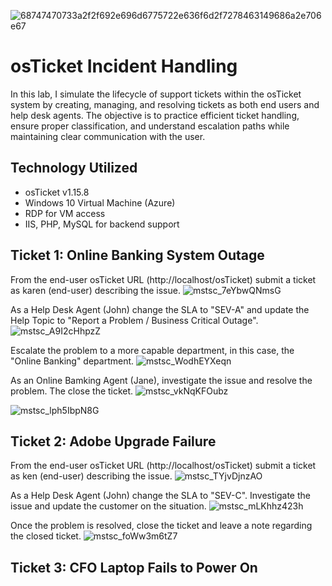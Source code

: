![68747470733a2f2f692e696d6775722e636f6d2f7278463149686a2e706e67](https://github.com/user-attachments/assets/7fa9f6dd-dbb0-45db-b07b-2031041045fb)

# osTicket Incident Handling
In this lab, I simulate the lifecycle of support tickets within the osTicket system by creating, managing, and resolving tickets as both end users and help desk agents. The objective is to practice efficient ticket handling, ensure proper classification, and understand escalation paths while maintaining clear communication with the user.

## Technology Utilized
- osTicket v1.15.8
- Windows 10 Virtual Machine (Azure)
- RDP for VM access
- IIS, PHP, MySQL for backend support

## Ticket 1: Online Banking System Outage
From the end-user osTicket URL (http://localhost/osTicket) submit a ticket as karen (end-user) describing the issue. 
![mstsc_7eYbwQNmsG](https://github.com/user-attachments/assets/73985d6b-fd04-42a3-b896-932cf17423af)

As a Help Desk Agent (John) change the SLA to "SEV-A" and update the Help Topic to "Report a Problem / Business Critical Outage". 
![mstsc_A9I2cHhpzZ](https://github.com/user-attachments/assets/4044a568-1322-4334-95a9-1e9c95704455)

Escalate the problem to a more capable department, in this case, the "Online Banking" department.
![mstsc_WodhEYXeqn](https://github.com/user-attachments/assets/e60fd970-b175-4a89-9257-ef60a9a93f7b)

As an Online Bamking Agent (Jane), investigate the issue and resolve the problem. The close the ticket.
![mstsc_vkNqKFOubz](https://github.com/user-attachments/assets/06d5e39e-6004-44e2-8b0a-ee4e073289ec)

![mstsc_lph5IbpN8G](https://github.com/user-attachments/assets/2472a598-b4d9-48df-a4ec-fa806bc11ce6)

## Ticket 2: Adobe Upgrade Failure
From the end-user osTicket URL (http://localhost/osTicket) submit a ticket as ken (end-user) describing the issue. 
![mstsc_TYjvDjnzAO](https://github.com/user-attachments/assets/80c21402-466c-41d1-a4c7-64d2420cdd65)

As a Help Desk Agent (John) change the SLA to "SEV-C". Investigate the issue and update the customer on the situation.
![mstsc_mLKhhz423h](https://github.com/user-attachments/assets/420bc80f-97cd-4fe5-9374-4fa7e2ec5916)

Once the problem is resolved, close the ticket and leave a note regarding the closed ticket.
![mstsc_foWw3m6tZ7](https://github.com/user-attachments/assets/1c6eb0b5-6c1a-47af-9e65-16d4e6bf8424)

## Ticket 3: CFO Laptop Fails to Power On
